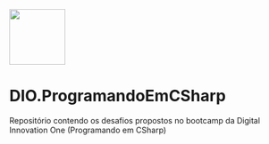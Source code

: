 <img src="https://hermes.digitalinnovation.one/skills/8b11b434-a8b8-42f4-a930-dddc7d0cb43f.png" width='100' height='100'>

# DIO.ProgramandoEmCSharp
Repositório contendo os desafios propostos no bootcamp da Digital Innovation One (Programando em CSharp)

